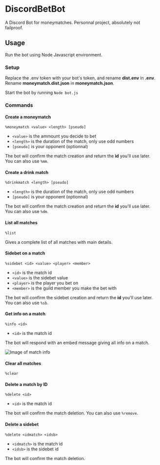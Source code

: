 # DiscordBetBot
A Discord Bot for moneymatches. Personnal project, absolutely not failproof.

## Usage
Run the bot using Node Javascript environment.

### Setup
Replace the .env token with your bot's token, and rename **dist.env** in **.env**.
Rename **moneymatch.dist.json** in **moneymatch.json**.

Start the bot by running
```Node bot.js```

### Commands
#### Create a moneymatch
`%moneymatch <value> <length> [pseudo]`

* `<value>` is the ammount you decide to bet
* `<length>` is the duration of the match, only use odd numbers
* `[pseudo]` is your opponent (optionnal)

The bot will confirm the match creation and return the **id** you'll use later. You can also use `%mm`.
#### Create a drink match
`%drinkmatch <length> [pseudo]`

* `<length>` is the duration of the match, only use odd numbers
* `[pseudo]` is your opponent (optionnal)

The bot will confirm the match creation and return the **id** you'll use later. You can also use `%dm`.
#### List all matches
`%list`

Gives a complete list of all matches with main details.
#### Sidebet on a match
`%sidebet <id> <value> <player> <member>`

* `<id>` is the match id
* `<value>` is the sidebet value
* `<player>` is the player you bet on
* `<member>` is the guild member you make the bet with

The bot will confirm the sidebet creation and return the **id** you'll use later. You can also use `%sb`.
#### Get info on a match
`%info <id>`

* `<id>` is the match id

The bot will respond with an embed message giving all info on a match.

![Image of match info](https://i.imgur.com/WhB9AcC.png)
#### Clear all matches
`%clear`
#### Delete a match by ID
`%delete <id>`

* `<id>` is the match id

The bot will confirm the match deletion. You can also use `%remove`.
#### Delete a sidebet
`%delete <idmatch> <idsb>`

* `<idmatch>` is the match id
* `<idsb>` is the sidebet id

The bot will confirm the match deletion.

